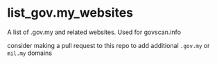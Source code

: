 # list_gov.my_websites
A list of .gov.my and related websites. Used for govscan.info

consider making a pull request to this repo to add additional `.gov.my` or `mil.my` domains
